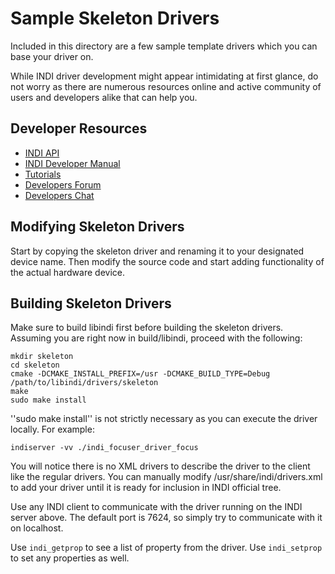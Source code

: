 # Sample Skeleton Drivers

Included in this directory are a few sample template drivers which you can base your driver on.

While INDI driver development might appear intimidating at first glance, do not worry as there are numerous resources online and active community
of users and developers alike that can help you.

## Developer Resources

+ [INDI API](http://www.indilib.org/api/index.html)
+ [INDI Developer Manual](http://indilib.org/develop/developer-manual.html)
+ [Tutorials](http://indilib.org/develop/tutorials.html)
+ [Developers Forum](http://indilib.org/forum/development.html)
+ [Developers Chat](https://riot.im/app/#/room/#kstars:matrix.org)

## Modifying Skeleton Drivers

Start by copying the skeleton driver and renaming it to your designated device name. Then modify the source code and start adding
functionality of the actual hardware device.

## Building Skeleton Drivers

Make sure to build libindi first before building the skeleton drivers. Assuming you are right now in build/libindi, proceed with the following:

```
mkdir skeleton
cd skeleton
cmake -DCMAKE_INSTALL_PREFIX=/usr -DCMAKE_BUILD_TYPE=Debug /path/to/libindi/drivers/skeleton
make
sudo make install
```

''sudo make install'' is not strictly necessary as you can execute the driver locally. For example:

```
indiserver -vv ./indi_focuser_driver_focus
```

You will notice there is no XML drivers to describe the driver to the client like the regular drivers. You can manually modify /usr/share/indi/drivers.xml
to add your driver until it is ready for inclusion in INDI official tree.

Use any INDI client to communicate with the driver running on the INDI server above. The default port is 7624, so simply try to communicate with it on localhost.

Use `indi_getprop` to see a list of property from the driver. Use `indi_setprop` to set any properties as well.
